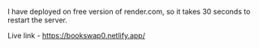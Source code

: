 I have deployed on free version of render.com, so it takes 30 seconds to restart the server.

Live link - https://bookswap0.netlify.app/
